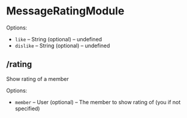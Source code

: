# MessageRatingModule

Options:

- `like` &ndash; String (optional) &ndash; undefined
- `dislike` &ndash; String (optional) &ndash; undefined
## /rating

Show rating of a member

Options:

- `member` &ndash; User (optional) &ndash; The member to show rating of (you if not specified)

